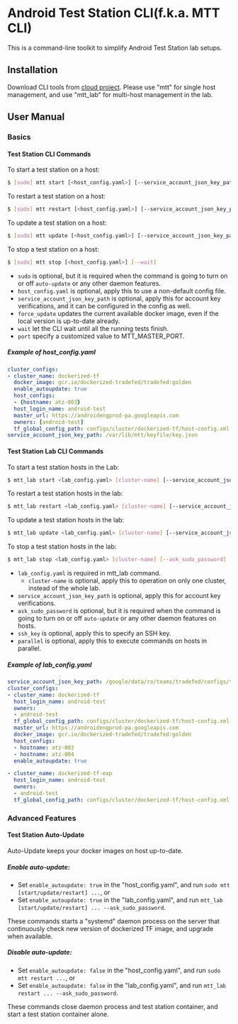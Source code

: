 # Android Test Station CLI(f.k.a. MTT CLI)

This is a command-line toolkit to simplify Android Test Station lab setups.

## Installation

Download CLI tools from [cloud project][1]. Please use "mtt" for single host management, and use "mtt_lab" for multi-host management in the lab.


## User Manual

### Basics

#### Test Station CLI Commands

To start a test station on a host:

```bash
$ [sudo] mtt start [<host_config.yaml>] [--service_account_json_key_path <path/to/account_key>] [--force_update] [--port <port_number>]
```

To restart a test station on a host:

```bash
$ [sudo] mtt restart [<host_config.yaml>] [--service_account_json_key_path <path/to/account_key>] [--force_update] [--port <port_number>] [--wait]
```

To update a test station on a host:

```bash
$ [sudo] mtt update [<host_config.yaml>] [--service_account_json_key_path <path/to/account_key>] [--force_update] [--port <port_number>] [--wait]
```

To stop a test station on a host:

```bash
$ [sudo] mtt stop [<host_config.yaml>] [--wait]
```

*  `sudo` is optional, but it is required when the command is going to turn on or off `auto-update` or any other daemon features.
*  `host_config.yaml` is optional, apply this to use a non-default config file.
*  `service_account_json_key_path` is optional, apply this for account key verifications, and it can be configured in the config as well.
*  `force_update` updates the current available docker image, even if the local version is up-to-date already.
*  `wait` let the CLI wait until all the running tests finish.
*  `port` specify a customized value to MTT_MASTER_PORT.

##### Example of host_config.yaml
```yaml
cluster_configs:
- cluster_name: dockerized-tf
  docker_image: gcr.io/dockerized-tradefed/tradefed:golden
  enable_autoupdate: true
  host_configs:
  - {hostname: atz-003}
  host_login_name: android-test
  master_url: https://androidengprod-pa.googleapis.com
  owners: [android-test]
  tf_global_config_path: configs/cluster/dockerized-tf/host-config.xml
service_account_json_key_path: /var/lib/mtt/keyfile/key.json
```

#### Test Station Lab CLI Commands

To start a test station hosts in the Lab:

```bash
$ mtt_lab start <lab_config.yaml> [cluster-name] [--service_account_json_key_path <path/to/account_key>] [--ask_sudo_password] [--parallel] [--ssh_key <path/to/ssh_key>]
```

To restart a test station hosts in the lab:

```bash
$ mtt_lab restart <lab_config.yaml> [cluster-name] [--service_account_json_key_path <path/to/account_key>] [--ask_sudo_password] [--parallel] [--ssh_key <path/to/ssh_key>]
```

To update a test station hosts in the lab:

```bash
$ mtt_lab update <lab_config.yaml> [cluster-name] [--service_account_json_key_path <path/to/account_key>] [--ask_sudo_password] [--parallel] [--ssh_key <path/to/ssh_key>]
```

To stop a test station hosts in the lab:

```bash
$ mtt_lab stop <lab_config.yaml> [cluster-name] [--ask_sudo_password] [--parallel] [--ssh_key <path/to/ssh_key>]
```

  *  `lab_config.yaml` is required in mtt_lab command.
     * `cluster-name` is optional, apply this to operation on only one cluster, instead of the whole lab.
  *  `service_account_json_key_path` is optional, apply this for account key verifications.
  *  `ask_sudo_password` is optional, but it is required when the command is going to turn on or off `auto-update` or any other daemon features on hosts.
  *  `ssh_key` is optional, apply this to specify an SSH key.
  *  `parallel` is optional, apply this to execute commands on hosts in parallel.

##### Example of lab_config.yaml
```yaml
service_account_json_key_path: /google/data/ro/teams/tradefed/configs/tradefed.json
cluster_configs:
- cluster_name: dockerized-tf
  host_login_name: android-test
  owners:
  - android-test
  tf_global_config_path: configs/cluster/dockerized-tf/host-config.xml
  master_url: https://androidengprod-pa.googleapis.com
  docker_image: gcr.io/dockerized-tradefed/tradefed:golden
  host_configs:
  - hostname: atz-003
  - hostname: atz-004
  enable_autoupdate: true

- cluster_name: dockerized-tf-exp
  host_login_name: android-test
  owners:
  - android-test
  tf_global_config_path: configs/cluster/dockerized-tf/host-config.xml
```

### Advanced Features

#### Test Station Auto-Update

Auto-Update keeps your docker images on host up-to-date.

##### Enable auto-update:

* Set `enable_autoupdate: true` in the "host_config.yaml", and run `sudo mtt [start/update/restart] ...`, or
* Set `enable_autoupdate: true` in the "lab_config.yaml", and run `mtt_lab [start/update/restart] ... --ask_sudo_password`.

These commands starts a "systemd" daemon process on the server that continuously check new version of dockerized TF image, and upgrade when available.

##### Disable auto-update:

* Set `enable_autoupdate: false` in the "host_config.yaml", and run `sudo mtt restart ...`, or
* Set `enable_autoupdate: false` in the "lab_config.yaml", and run `mtt_lab restart ... --ask_sudo_password`.

These commands close daemon process and test station container, and start a test station container alone.

[1]: https://pantheon.corp.google.com/storage/browser/android-mtt.appspot.com/dogfood?project=android-mtt
